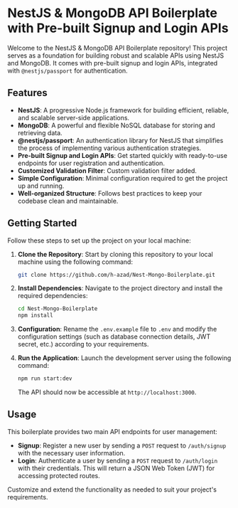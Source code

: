 # NestJS & MongoDB API Boilerplate with Pre-built Signup and Login APIs

Welcome to the NestJS & MongoDB API Boilerplate repository! This project serves as a foundation for building robust and scalable APIs using NestJS and MongoDB. It comes with pre-built signup and login APIs, integrated with `@nestjs/passport` for authentication.

## Features

- **NestJS**: A progressive Node.js framework for building efficient, reliable, and scalable server-side applications.
- **MongoDB**: A powerful and flexible NoSQL database for storing and retrieving data.
- **@nestjs/passport**: An authentication library for NestJS that simplifies the process of implementing various authentication strategies.
- **Pre-built Signup and Login APIs**: Get started quickly with ready-to-use endpoints for user registration and authentication.
- **Customized Validation Filter**: Custom validation filter added.
- **Simple Configuration**: Minimal configuration required to get the project up and running.
- **Well-organized Structure**: Follows best practices to keep your codebase clean and maintainable.

## Getting Started

Follow these steps to set up the project on your local machine:

1. **Clone the Repository**: Start by cloning this repository to your local machine using the following command:

   ```bash
   git clone https://github.com/h-azad/Nest-Mongo-Boilerplate.git
   ```

2. **Install Dependencies**: Navigate to the project directory and install the required dependencies:

   ```bash
   cd Nest-Mongo-Boilerplate
   npm install
   ```

3. **Configuration**: Rename the `.env.example` file to `.env` and modify the configuration settings (such as database connection details, JWT secret, etc.) according to your requirements.

4. **Run the Application**: Launch the development server using the following command:

   ```bash
   npm run start:dev
   ```

   The API should now be accessible at `http://localhost:3000`.

## Usage

This boilerplate provides two main API endpoints for user management:

- **Signup**: Register a new user by sending a `POST` request to `/auth/signup` with the necessary user information.
- **Login**: Authenticate a user by sending a `POST` request to `/auth/login` with their credentials. This will return a JSON Web Token (JWT) for accessing protected routes.

Customize and extend the functionality as needed to suit your project's requirements.